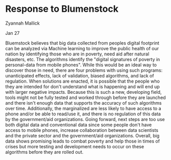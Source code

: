 # Response to Blumenstock
Zyannah Mallick

Jan 27

Bluemstock believes that big data collected from peoples digital footprint can be analyzed via Machine learning to improve the public health of our nation by identifying those who are in poverty, need aid after natural disasters, etc. The algorithms identify the "digital signatures of poverty in personal-data from mobile phones". While this would be an ideal way to discover those in need, there are four problems with using such programs: unanticipated effects, lack of validation,  biased algorithms, and lack of regulation. When solutions are enacted, it is possible that the people who they are intended for don't understand what is happening and will end up with larger negative impacts. Because this is such a new, developing field, tools might not be fully tested and worked through before they are launched and there isn't enough data that supports the accuracy of such algorithms over time. Additionally, the marginalized are less likely to have access to a phone and/or be able to read/use it, and there is no regulation of this data by the government/aid organizations. Going forward, next steps are too use both digital data and conventional data since some people don't have access to mobile phones, increase collaboration between data scientists and the private sector and the government/aid organizations. Overall, big data shows promising leads to combat poverty and help those in times of crises but more testing and development needs to occur on these algorithms before they are rolled out. 
